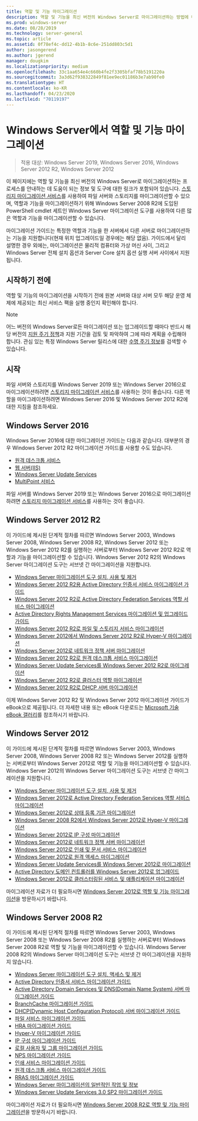 ```yaml
---
title: 역할 및 기능 마이그레이션
description: 역할 및 기능을 최신 버전의 Windows Server로 마이그레이션하는 방법에 대한 정보입니다.
ms.prod: windows-server
ms.date: 08/28/2019
ms.technology: server-general
ms.topic: article
ms.assetid: 0f78ef4c-dd12-4b1b-8c6e-251dd803c5d1
author: jasongerend
ms.author: jgerend
manager: dougkim
ms.localizationpriority: medium
ms.openlocfilehash: 33c1aa654e4c660b4fe2f3305bfaf78b5191220a
ms.sourcegitcommit: 3a3d62f938322849f81ee9ec01186b3e7ab90fe0
ms.translationtype: HT
ms.contentlocale: ko-KR
ms.lasthandoff: 04/23/2020
ms.locfileid: "70119197"
---
```

# <a name="migrating-roles-and-features-in-windows-server"></a>Windows Server에서 역할 및 기능 마이그레이션

> 적용 대상: Windows Server 2019, Windows Server 2016, Windows Server 2012 R2, Windows Server 2012

이 페이지에는 역할 및 기능을 최신 버전의 Windows Server로 마이그레이션하는 프로세스를 안내하는 데 도움이 되는 정보 및 도구에 대한 링크가 포함되어 있습니다. [스토리지 마이그레이션 서비스](../storage/storage-migration-service/overview.md)를 사용하여 파일 서버와 스토리지를 마이그레이션할 수 있으며, 역할과 기능을 마이그레이션하기 위해 Windows Server 2008 R2에 도입된 PowerShell cmdlet 세트인 Windows Server 마이그레이션 도구를 사용하여 다른 많은 역할과 기능을 마이그레이션할 수 있습니다.

마이그레이션 가이드는 특정한 역할과 기능을 한 서버에서 다른 서버로 마이그레이션하는 기능을 지원합니다(현재 위치 업그레이드일 경우에는 해당 없음). 가이드에서 달리 설명한 경우 외에는, 마이그레이션은 물리적 컴퓨터와 가상 머신 사이, 그리고 Windows Server 전체 설치 옵션과 Server Core 설치 옵션 실행 서버 사이에서 지원됩니다.

## <a name="before-you-begin"></a>시작하기 전에

역할 및 기능의 마이그레이션을 시작하기 전에 원본 서버와 대상 서버 모두 해당 운영 체제에 제공되는 최신 서비스 팩을 실행 중인지 확인해야 합니다. 

> [!NOTE]
> 어느 버전의 Windows Server로든 마이그레이션 또는 업그레이드할 때마다 반드시 해당 버전의 [지원 주기 정책](https://support.microsoft.com/lifecycle)과 지원 기간을 검토 및 파악하여 그에 따라 계획을 수립해야 합니다. 관심 있는 특정 Windows Server 릴리스에 대한 [수명 주기 정보](https://support.microsoft.com/lifecycle)를 검색할 수 있습니다.

## <a name="windows-server-2019"></a>시작

파일 서버와 스토리지를 Windows Server 2019 또는 Windows Server 2016으로 마이그레이션하려면 [스토리지 마이그레이션 서비스](../storage/storage-migration-service/overview.md)를 사용하는 것이 좋습니다. 다른 역할을 마이그레이션하려면 Windows Server 2016 및 Windows Server 2012 R2에 대한 지침을 참조하세요.

## <a name="windows-server-2016"></a>Windows Server 2016

Windows Server 2016에 대한 마이그레이션 가이드는 다음과 같습니다. 대부분의 경우 Windows Server 2012 R2 마이그레이션 가이드를 사용할 수도 있습니다.

- [원격 데스크톱 서비스](https://technet.microsoft.com/windows-server-docs/compute/remote-desktop-services/migrate-rds-role-services)
- [웹 서버(IIS)](https://www.iis.net/downloads/microsoft/web-deploy)
- [Windows Server Update Services](https://technet.microsoft.com/library/hh852339.aspx)
- [MultiPoint 서비스](https://technet.microsoft.com/windows-server-docs/compute/remote-desktop-services/multipoint-services/multipoint-services-migrate)

파일 서버를 Windows Server 2019 또는 Windows Server 2016으로 마이그레이션하려면 [스토리지 마이그레이션 서비스](../storage/storage-migration-service/overview.md)를 사용하는 것이 좋습니다.

## <a name="windows-server-2012-r2"></a>Windows Server 2012 R2

이 가이드에 제시된 단계적 절차를 따르면 Windows Server 2003, Windows Server 2008, Windows Server 2008 R2, Windows Server 2012 또는 Windows Server 2012 R2를 실행하는 서버로부터 Windows Server 2012 R2로 역할과 기능을 마이그레이션할 수 있습니다. Windows Server 2012 R2의 Windows Server 마이그레이션 도구는 서브넷 간 마이그레이션을 지원합니다.

- [Windows Server 마이그레이션 도구 설치, 사용 및 제거](https://technet.microsoft.com/library/jj134202.aspx)
- [Windows Server 2012 R2용 Active Directory 인증서 서비스 마이그레이션 가이드](https://technet.microsoft.com/library/dn486797.aspx)
- [Windows Server 2012 R2로 Active Directory Federation Services 역할 서비스 마이그레이션](https://technet.microsoft.com/library/dn486815.aspx)
- [Active Directory Rights Management Services 마이그레이션 및 업그레이드 가이드](https://technet.microsoft.com/library/cc754277.aspx)
- [Windows Server 2012 R2로 파일 및 스토리지 서비스 마이그레이션](https://technet.microsoft.com/library/dn479292.aspx)
- [Windows Server 2012에서 Windows Server 2012 R2로 Hyper-V 마이그레이션](https://technet.microsoft.com/library/dn486799.aspx)
- [Windows Server 2012로 네트워크 정책 서버 마이그레이션](https://technet.microsoft.com/library/hh831652)
- [Windows Server 2012 R2로 원격 데스크톱 서비스 마이그레이션](https://technet.microsoft.com/library/dn479239.aspx)
- [Windows Server Update Services를 Windows Server 2012 R2로 마이그레이션](https://technet.microsoft.com/library/hh852339.aspx)
- [Windows Server 2012 R2로 클러스터 역할 마이그레이션](https://technet.microsoft.com/library/dn530779.aspx)
- [Windows Server 2012 R2로 DHCP 서버 마이그레이션](https://technet.microsoft.com/library/dn495425.aspx)

이제 Windows Server 2012 R2 및 Windows Server 2012 마이그레이션 가이드가 eBook으로 제공됩니다. 더 자세한 내용 또는 eBook 다운로드는 [Microsoft 기술 eBook 갤러리](https://social.technet.microsoft.com/wiki/contents/articles/11608.e-book-gallery-for-microsoft-technologies.aspx#MigrateRoles)를 참조하시기 바랍니다.

## <a name="windows-server-2012"></a>Windows Server 2012

이 가이드에 제시된 단계적 절차를 따르면 Windows Server 2003, Windows Server 2008, Windows Server 2008 R2 또는 Windows Server 2012를 실행하는 서버로부터 Windows Server 2012로 역할 및 기능을 마이그레이션할 수 있습니다. Windows Server 2012의 Windows Server 마이그레이션 도구는 서브넷 간 마이그레이션을 지원합니다.

- [Windows Server 마이그레이션 도구 설치, 사용 및 제거](https://technet.microsoft.com/library/jj134202)
- [Windows Server 2012로 Active Directory Federation Services 역할 서비스 마이그레이션](https://technet.microsoft.com/library/jj647765)
- [Windows Server 2012로 상태 등록 기관 마이그레이션](https://technet.microsoft.com/library/hh831513)
- [Windows Server 2008 R2에서 Windows Server 2012로 Hyper-V 마이그레이션](https://technet.microsoft.com/library/jj574113)
- [Windows Server 2012로 IP 구성 마이그레이션](https://technet.microsoft.com/library/jj574133)
- [Windows Server 2012로 네트워크 정책 서버 마이그레이션](https://technet.microsoft.com/library/hh831652)
- [Windows Server 2012로 인쇄 및 문서 서비스 마이그레이션](https://technet.microsoft.com/library/jj134150)
- [Windows Server 2012로 원격 액세스 마이그레이션](https://technet.microsoft.com/library/hh831423)
- [Windows Server Update Services를 Windows Server 2012로 마이그레이션](https://technet.microsoft.com/library/hh852339)
- [Active Directory 도메인 컨트롤러를 Windows Server 2012로 업그레이드](https://technet.microsoft.com/library/hh994618.aspx)
- [Windows Server 2012로 클러스터링된 서비스 및 애플리케이션 마이그레이션](https://technet.microsoft.com/library/dn486790.aspx)
 

마이그레이션 자료가 더 필요하시면 [Windows Server 2012로 역할 및 기능 마이그레이션](https://technet.microsoft.com/library/jj134039)을 방문하시기 바랍니다.

## <a name="windows-server-2008-r2"></a>Windows Server 2008 R2

이 가이드에 제시된 단계적 절차를 따르면 Windows Server 2003, Windows Server 2008 또는 Windows Server 2008 R2를 실행하는 서버로부터 Windows Server 2008 R2로 역할 및 기능을 마이그레이션할 수 있습니다. Windows Server 2008 R2의 Windows Server 마이그레이션 도구는 서브넷 간 마이그레이션을 지원하지 않습니다.

- [Windows Server 마이그레이션 도구 설치, 액세스 및 제거](https://technet.microsoft.com/library/dd379545)
- [Active Directory 인증서 서비스 마이그레이션 가이드](https://technet.microsoft.com/library/ee126170)
- [Active Directory Domain Services 및 DNS(Domain Name System) 서버 마이그레이션 가이드](https://technet.microsoft.com/library/dd379558)
- [BranchCache 마이그레이션 가이드](https://technet.microsoft.com/library/dd548365)
- [DHCP(Dynamic Host Configuration Protocol) 서버 마이그레이션 가이드](https://technet.microsoft.com/library/dd379535)
- [파일 서비스 마이그레이션 가이드](https://technet.microsoft.com/library/dd379487)
- [HRA 마이그레이션 가이드](https://technet.microsoft.com/library/ee791829)
- [Hyper-V 마이그레이션 가이드](https://technet.microsoft.com/library/ee849855)
- [IP 구성 마이그레이션 가이드](https://technet.microsoft.com/library/dd379537)
- [로컬 사용자 및 그룹 마이그레이션 가이드](https://technet.microsoft.com/library/dd379531)
- [NPS 마이그레이션 가이드](https://technet.microsoft.com/library/ee791849)
- [인쇄 서비스 마이그레이션 가이드](https://technet.microsoft.com/library/dd379488)
- [원격 데스크톱 서비스 마이그레이션 가이드](https://technet.microsoft.com/library/ff849223)
- [RRAS 마이그레이션 가이드](https://technet.microsoft.com/library/ee822825)
- [Windows Server 마이그레이션의 일반적인 작업 및 정보](https://technet.microsoft.com/library/ff400258)
- [Windows Server Update Services 3.0 SP2 마이그레이션 가이드](https://technet.microsoft.com/library/ee822826)
 
마이그레이션 자료가 더 필요하시면 [Windows Server 2008 R2로 역할 및 기능 마이그레이션](https://technet.microsoft.com/library/dd365353)을 방문하시기 바랍니다.
